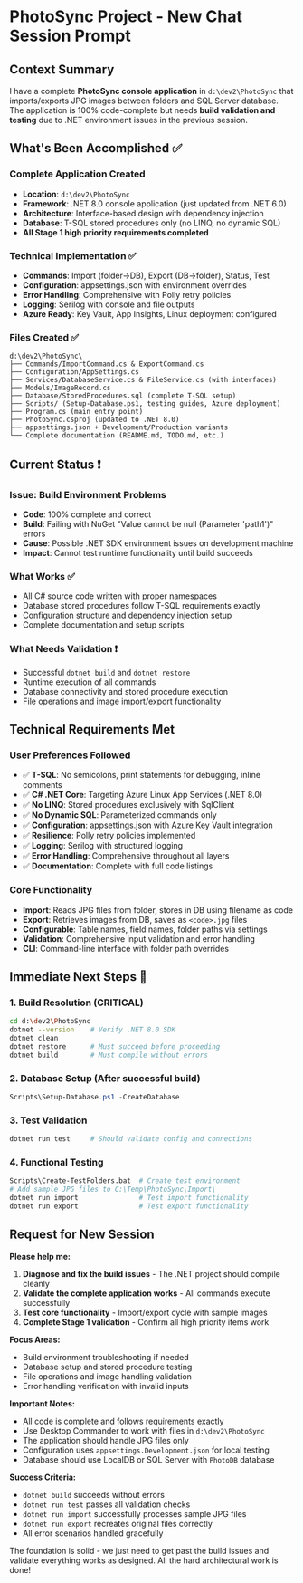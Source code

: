 # PhotoSync Project - New Chat Session Prompt

## Context Summary

I have a complete **PhotoSync console application** in `d:\dev2\PhotoSync` that imports/exports JPG images between folders and SQL Server database. The application is 100% code-complete but needs **build validation and testing** due to .NET environment issues in the previous session.

## What's Been Accomplished ✅

### Complete Application Created
- **Location**: `d:\dev2\PhotoSync`
- **Framework**: .NET 8.0 console application (just updated from .NET 6.0)
- **Architecture**: Interface-based design with dependency injection
- **Database**: T-SQL stored procedures only (no LINQ, no dynamic SQL)
- **All Stage 1 high priority requirements completed**

### Technical Implementation ✅
- **Commands**: Import (folder→DB), Export (DB→folder), Status, Test
- **Configuration**: appsettings.json with environment overrides
- **Error Handling**: Comprehensive with Polly retry policies
- **Logging**: Serilog with console and file outputs
- **Azure Ready**: Key Vault, App Insights, Linux deployment configured

### Files Created ✅
```
d:\dev2\PhotoSync\
├── Commands/ImportCommand.cs & ExportCommand.cs
├── Configuration/AppSettings.cs  
├── Services/DatabaseService.cs & FileService.cs (with interfaces)
├── Models/ImageRecord.cs
├── Database/StoredProcedures.sql (complete T-SQL setup)
├── Scripts/ (Setup-Database.ps1, testing guides, Azure deployment)
├── Program.cs (main entry point)
├── PhotoSync.csproj (updated to .NET 8.0)
├── appsettings.json + Development/Production variants
└── Complete documentation (README.md, TODO.md, etc.)
```

## Current Status ❗

### Issue: Build Environment Problems
- **Code**: 100% complete and correct
- **Build**: Failing with NuGet "Value cannot be null (Parameter 'path1')" errors
- **Cause**: Possible .NET SDK environment issues on development machine
- **Impact**: Cannot test runtime functionality until build succeeds

### What Works ✅
- All C# source code written with proper namespaces
- Database stored procedures follow T-SQL requirements exactly
- Configuration structure and dependency injection setup
- Complete documentation and setup scripts

### What Needs Validation ❗
- Successful `dotnet build` and `dotnet restore`
- Runtime execution of all commands
- Database connectivity and stored procedure execution
- File operations and image import/export functionality

## Technical Requirements Met

### User Preferences Followed
- ✅ **T-SQL**: No semicolons, print statements for debugging, inline comments
- ✅ **C# .NET Core**: Targeting Azure Linux App Services (.NET 8.0)
- ✅ **No LINQ**: Stored procedures exclusively with SqlClient
- ✅ **No Dynamic SQL**: Parameterized commands only
- ✅ **Configuration**: appsettings.json with Azure Key Vault integration
- ✅ **Resilience**: Polly retry policies implemented
- ✅ **Logging**: Serilog with structured logging
- ✅ **Error Handling**: Comprehensive throughout all layers
- ✅ **Documentation**: Complete with full code listings

### Core Functionality
- **Import**: Reads JPG files from folder, stores in DB using filename as code
- **Export**: Retrieves images from DB, saves as `<code>.jpg` files  
- **Configurable**: Table names, field names, folder paths via settings
- **Validation**: Comprehensive input validation and error handling
- **CLI**: Command-line interface with folder path overrides

## Immediate Next Steps 🎯

### 1. Build Resolution (CRITICAL)
```bash
cd d:\dev2\PhotoSync
dotnet --version    # Verify .NET 8.0 SDK
dotnet clean
dotnet restore      # Must succeed before proceeding
dotnet build        # Must compile without errors
```

### 2. Database Setup (After successful build)
```powershell
Scripts\Setup-Database.ps1 -CreateDatabase
```

### 3. Test Validation
```bash
dotnet run test     # Should validate config and connections
```

### 4. Functional Testing
```bash
Scripts\Create-TestFolders.bat  # Create test environment
# Add sample JPG files to C:\Temp\PhotoSync\Import\
dotnet run import               # Test import functionality
dotnet run export               # Test export functionality
```

## Request for New Session

**Please help me:**

1. **Diagnose and fix the build issues** - The .NET project should compile cleanly
2. **Validate the complete application works** - All commands execute successfully  
3. **Test core functionality** - Import/export cycle with sample images
4. **Complete Stage 1 validation** - Confirm all high priority items work

**Focus Areas:**
- Build environment troubleshooting if needed
- Database setup and stored procedure testing
- File operations and image handling validation
- Error handling verification with invalid inputs

**Important Notes:**
- All code is complete and follows requirements exactly
- Use Desktop Commander to work with files in `d:\dev2\PhotoSync`
- The application should handle JPG files only
- Configuration uses `appsettings.Development.json` for local testing
- Database should use LocalDB or SQL Server with `PhotoDB` database

**Success Criteria:**
- `dotnet build` succeeds without errors
- `dotnet run test` passes all validation checks  
- `dotnet run import` successfully processes sample JPG files
- `dotnet run export` recreates original files correctly
- All error scenarios handled gracefully

The foundation is solid - we just need to get past the build issues and validate everything works as designed. All the hard architectural work is done!
